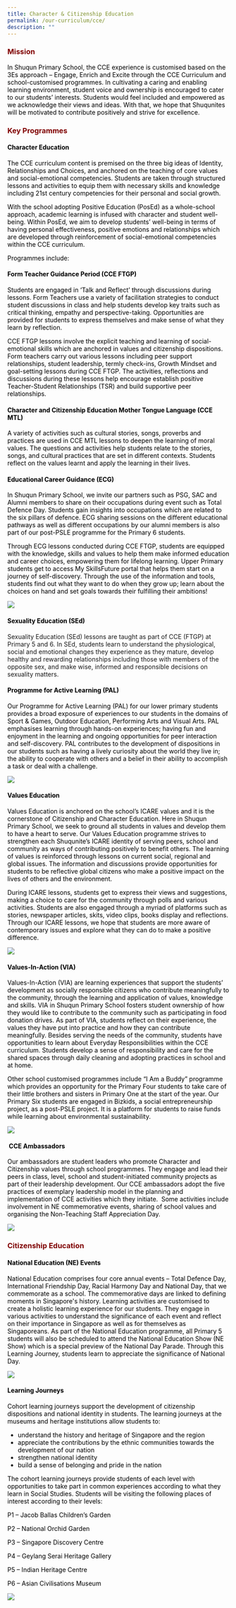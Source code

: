 ```yaml
---
title: Character & Citizenship Education
permalink: /our-curriculum/cce/
description: ""
---
```

<h3 style="text-align: justify;"><strong><span style="color: #800000;">Mission</span></strong></h3>

<p><span style="color: #000000;">In Shuqun Primary School, the CCE experience is customised based on the 3Es approach &ndash; Engage, Enrich and Excite through the CCE Curriculum and school-customised programmes. In cultivating a caring and enabling learning environment, student voice and ownership is encouraged to cater to our students&rsquo; interests. Students would feel included and empowered as we acknowledge their views and ideas. With that, we hope that Shuqunites will be motivated to contribute positively and strive for excellence.</span></p>

<h3 style="text-align: justify;"><strong><span style="color: #800000;">Key Programmes</span></strong></h3>

<h4><span style="color: #000000;"><strong>Character Education</strong></span></h4>
<p><span style="color: #000000;">The CCE curriculum content is premised on the three big ideas of Identity, Relationships and Choices, and anchored on the teaching of core values and social-emotional competencies. Students are taken through structured lessons and activities to equip them with necessary skills and knowledge including 21st century competencies for their personal and social growth.</span></p>
<p><span style="color: #000000;">With the school adopting Positive Education (PosEd) as a whole-school approach, academic learning is infused with character and student well-being. Within PosEd, we aim to develop students&rsquo; well-being in terms of having personal effectiveness, positive emotions and relationships which are developed through reinforcement of social-emotional competencies within the CCE curriculum.</span></p>
<p><span style="color: #000000;">Programmes include:</span></p>
<h4><span style="color: #000000;"><strong>Form Teacher Guidance Period (CCE FTGP)</strong></span></h4>
<p><span style="color: #000000;">Students are engaged in &lsquo;Talk and Reflect&rsquo; through discussions during lessons. Form Teachers use a variety of facilitation strategies to conduct student discussions in class and help students develop key traits such as critical thinking, empathy and perspective-taking. Opportunities are provided for students to express themselves and make sense of what they learn by reflection. &nbsp;</span></p>
<p><span style="color: #000000;">CCE FTGP lessons involve the explicit teaching and learning of social-emotional skills which are anchored in values and citizenship dispositions. Form teachers carry out various lessons including peer support relationships, student leadership, termly check-ins, Growth Mindset and goal-setting lessons during CCE FTGP. The activities, reflections and discussions during these lessons help encourage establish positive Teacher-Student Relationships (TSR) and build supportive peer relationships.</span></p>
<h4><span style="color: #000000;"><strong>Character and Citizenship Education Mother Tongue Language (CCE MTL)</strong></span></h4>
<p><span style="color: #000000;">A variety of activities such as cultural stories, songs, proverbs and practices are used in CCE MTL lessons to deepen the learning of moral values. The questions and activities help students relate to the stories, songs, and cultural practices that are set in different contexts. Students reflect on the values learnt and apply the learning in their lives.</span></p>
<h4><span style="color: #000000;"><strong>Educational Career Guidance (ECG)</strong></span></h4>
<p><span style="color: #000000;">In Shuqun Primary School, we invite our partners such as PSG, SAC and Alumni members to share on their occupations during event such as Total Defence Day. Students gain insights into occupations which are related to the six pillars of defence. ECG sharing sessions on the different educational pathways as well as different occupations by our alumni members is also part of our post-PSLE programme for the Primary 6 students.</span></p>
<p><span style="color: #000000;">Through ECG lessons conducted during CCE FTGP, students are equipped with the knowledge, skills and values to help them make informed education and career choices, empowering them for lifelong learning. Upper Primary students get to access My SkillsFuture portal that helps them start on a journey of self-discovery. Through the use of the information and tools, students find out what they want to do when they grow up; learn about the choices on hand and set goals towards their fulfilling their ambitions!</span></p>

![](/images/CCE001.jpg)
<h4><span style="color: #000000;"><strong>Sexuality Education (SEd)</strong></span></h4>

<p>Sexuality Education (SEd) lessons are taught as part of CCE (FTGP) at Primary 5 and 6. In SEd, students learn to understand the physiological, social and emotional changes they experience as they mature, develop healthy and rewarding relationships including those with members of the opposite sex, and make wise, informed and responsible decisions on sexuality matters.</p>

<h4><span style="color: #000000;"><strong>Programme for Active Learning (PAL)</strong></span></h4>
<p><span style="color: #000000;">Our Programme for Active Learning (PAL) for our lower primary students provides a broad exposure of experiences to our students in the domains of Sport &amp; Games, Outdoor Education, Performing Arts and Visual Arts. PAL emphasises learning through hands-on experiences; having fun and enjoyment in the learning and ongoing opportunities for peer interaction and self-discovery. PAL contributes to the development of dispositions in our students such as having a lively curiosity about the world they live in; the ability to cooperate with others and a belief in their ability to accomplish a task or deal with a challenge.</span></p>

![](/images/CCE002.jpg)
<h4><span style="color: #000000;"><strong>Values Education</strong></span></h4>
<p><span style="color: #000000;">Values Education is anchored on the school&rsquo;s ICARE values and it is the cornerstone of Citizenship and Character Education. Here in Shuqun Primary School, we seek to ground all students in values and develop them to have a heart to serve. Our Values Education programme strives to strengthen&nbsp;each&nbsp;Shuqunite&rsquo;s ICARE identity of serving peers, school and community as ways of contributing positively to benefit others. The learning of values is reinforced through lessons on current social, regional and global issues. The information and discussions provide opportunities for students to be reflective global citizens who make a positive impact on the lives of others and the environment.</span></p>
<p><span style="color: #000000;">During ICARE lessons, students get to express their views and suggestions, making a choice to care for the community through polls and various activities. Students are also engaged through a myriad of platforms such as stories, newspaper articles, skits, video clips, books display and reflections. Through our ICARE lessons, we hope that students are more aware of contemporary issues and explore what they can do to make a positive difference.</span></p>

![](/images/CCE003.jpg)
<h4><span style="color: #000000;"><strong>Values-In-Action (VIA)</strong></span></h4>
<p><span style="color: #000000;">Values-In-Action (VIA) are learning experiences that support the students&rsquo; development as socially responsible citizens who contribute meaningfully to the community, through the learning and application of values, knowledge and skills. VIA in Shuqun Primary School fosters student ownership of how they would like to contribute to the community such as participating in food donation drives. As part of VIA, students reflect on their experience, the values they have put into practice and how they can contribute meaningfully. Besides serving the needs of the community, students have opportunities to learn about Everyday Responsibilities within the CCE curriculum. Students develop a sense of responsibility and care for the shared spaces through daily cleaning and adopting practices in school and at home.</span></p>
<p><span style="color: #000000;">Other school customised programmes include &ldquo;I Am a Buddy&rdquo; programme which provides an opportunity for the Primary Four students to take care of their little brothers and sisters in Primary One at the start of the year. Our Primary Six students are engaged in Bizkids, a social entrepreneurship project, as a post-PSLE project. It is a platform for students to raise funds while learning about environmental sustainability.</span></p>

![](/images/CCE004.jpg)
<h4><span style="color: #000000;"><strong>&nbsp;</strong><strong>CCE Ambassadors</strong></span></h4>
<p><span style="color: #000000;">Our ambassadors are student leaders who promote Character and Citizenship values through school programmes. They engage and lead their peers in class, level, school and student-initiated community projects as part of their leadership development. Our CCE ambassadors adopt the five practices of exemplary leadership model in the planning and implementation of CCE activities which they initiate. &nbsp;Some activities include involvement in NE commemorative events, sharing of school values and organising the Non-Teaching Staff Appreciation Day.</span></p>

![](/images/CCE005.jpg)
<h3 style="text-align: justify;"><strong><span style="color: #800000;">Citizenship Education</span></strong></h3>

<h4><span style="color: #000000;"><strong>National Education (NE) Events</strong></span></h4>
<p><span style="color: #000000;">National Education comprises four core annual events &ndash; Total Defence Day, International Friendship Day, Racial Harmony Day and National Day, that we commemorate as a school. The commemorative days are linked to defining moments in Singapore's history. Learning activities are customised to create a holistic learning experience for our students. They engage in various activities to understand the significance of each event and reflect on their importance in Singapore as well as for themselves as Singaporeans. As part of the National Education programme, all Primary 5 students will also be scheduled to attend the National Education Show (NE Show) which is a special preview of the National Day Parade. Through this Learning Journey, students learn to appreciate the significance of National Day.</span></p>

![](/images/CCE006.jpg)
<h4><span style="color: #000000;"><strong>Learning Journeys</strong></span></h4>
<p><span style="color: #000000;">Cohort learning journeys support the development of citizenship dispositions and national identity in students. The learning journeys at the museums and heritage institutions allow students to:</span></p>
<ul>
<li><span style="color: #000000;">understand the history and heritage of Singapore and the region</span></li>
<li><span style="color: #000000;">appreciate the contributions by the ethnic communities towards the development of our nation</span></li>
<li><span style="color: #000000;">strengthen national identity</span></li>
<li><span style="color: #000000;">build a sense of belonging and pride in the nation</span></li>
</ul>
<p><span style="color: #000000;">The cohort learning journeys provide students of each level with opportunities to take part in common experiences according to what they learn in Social Studies. Students will be visiting the following places of interest according to their levels:</span></p>
<p><span style="color: #000000;">P1 &ndash; Jacob Ballas Children&rsquo;s Garden</span></p>
<p><span style="color: #000000;">P2 &ndash; National Orchid Garden</span></p>
<p><span style="color: #000000;">P3 &ndash; Singapore Discovery Centre</span></p>
<p><span style="color: #000000;">P4 &ndash; Geylang Serai Heritage Gallery</span></p>
<p><span style="color: #000000;">P5 &ndash; Indian Heritage Centre</span></p>
<p><span style="color: #000000;">P6 &ndash; Asian Civilisations Museum</span></p>

![](/images/CCE007.jpg)